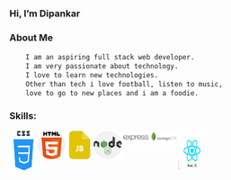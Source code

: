 ### Hi, I’m Dipankar

### About Me
        I am an aspiring full stack web developer.
        I am very passionate about technology.
        I love to learn new technologies.
        Other than tech i love football, listen to music, 
        love to go to new places and i am a foodie. 

### Skills:
<img align="left" alt="css" width="50px" height="70px" src="/images/css.png" /> <img align="left" alt="html" width="50px" src="/images/html.png" /> <img align="left" alt="javascript" width="50px" src="/images/js.png" /> <img align="left" alt="nodejs" width="50px" src="/images/nodejs.png" /> <img align="left" alt="expressjs" width="50px" src="/images/express.png" /> <img align="left" alt="mongodb" width="50px" src="/images/mongodb.png" /> <img align="left" alt="react" width="50px" height="70px" src="/images/react.jpg" />


           

<!---
Dipankar-gitworld/Dipankar-gitworld is a ✨ special ✨ repository because its `README.md` (this file) appears on your GitHub profile.
You can click the Preview link to take a look at your changes.
--->

